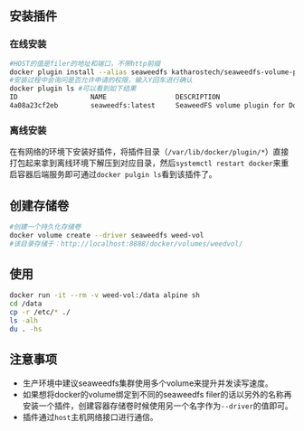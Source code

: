 ## 安装插件

### 在线安装

```bash
#HOST的值是filer的地址和端口，不带http前缀
docker plugin install --alias seaweedfs katharostech/seaweedfs-volume-plugin HOST=localhost:8888 
#安装过程中会询问是否允许申请的权限，输入Y回车进行确认
docker plugin ls #可以看到如下结果
ID                  NAME                 DESCRIPTION                         ENABLED
4a08a23cf2eb        seaweedfs:latest     SeaweedFS volume plugin for Docker  true
```

### 离线安装

在有网络的环境下安装好插件，将插件目录（`/var/lib/docker/plugin/*`）直接打包起来拿到离线环境下解压到对应目录，然后`systemctl restart docker`来重启容器后端服务即可通过`docker pulgin ls`看到该插件了。

## 创建存储卷

```bash
#创建一个持久化存储卷
docker volume create --driver seaweedfs weed-vol
#该目录存储于：http://localhost:8888/docker/volumes/weedvol/

```

## 使用

```bash
docker run -it --rm -v weed-vol:/data alpine sh
cd /data
cp -r /etc/* ./
ls -alh
du . -hs

```

## 注意事项

* 生产环境中建议seaweedfs集群使用多个volume来提升并发读写速度。
* 如果想将docker的volume绑定到不同的seaweedfs filer的话以另外的名称再安装一个插件，创建容器存储卷时候使用另一个名字作为`--driver`的值即可。
* 插件通过`host`主机网络接口进行通信。